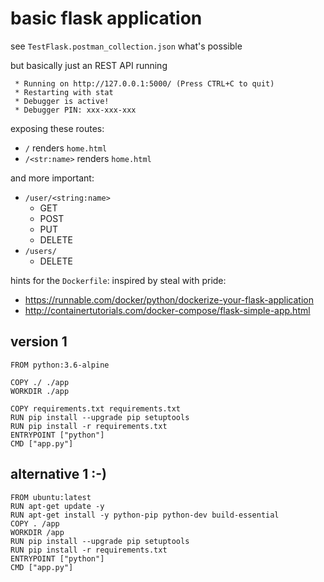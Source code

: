 # basic flask application

see `TestFlask.postman_collection.json` what's possible


but basically just an REST API running
```
 * Running on http://127.0.0.1:5000/ (Press CTRL+C to quit)
 * Restarting with stat
 * Debugger is active!
 * Debugger PIN: xxx-xxx-xxx
```

exposing these routes:
- `/` renders `home.html`
- `/<str:name>` renders  `home.html`

and more important:
- `/user/<string:name>` 
  - GET
  - POST
  - PUT
  - DELETE
- `/users/`
  - DELETE



hints for the `Dockerfile`:
inspired by steal with pride:
- https://runnable.com/docker/python/dockerize-your-flask-application
- http://containertutorials.com/docker-compose/flask-simple-app.html


## version 1
```
FROM python:3.6-alpine

COPY ./ ./app
WORKDIR ./app

COPY requirements.txt requirements.txt
RUN pip install --upgrade pip setuptools
RUN pip install -r requirements.txt
ENTRYPOINT ["python"]
CMD ["app.py"]
```

## alternative 1 :-)
```
FROM ubuntu:latest
RUN apt-get update -y
RUN apt-get install -y python-pip python-dev build-essential
COPY . /app
WORKDIR /app
RUN pip install --upgrade pip setuptools
RUN pip install -r requirements.txt
ENTRYPOINT ["python"]
CMD ["app.py"]
```

